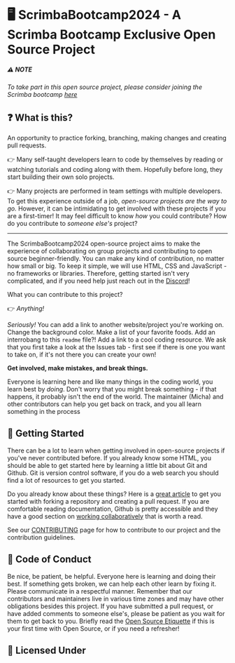 # 🖥️ ScrimbaBootcamp2024 - A Scrimba Bootcamp Exclusive Open Source Project

##### ⚠️ NOTE
_To take part in this open source project, please consider joining the Scrimba bootcamp [here](https://scrimba.com/bootcamp)_

<!-- See it live 'here' -->

## ❓ What is this?

An opportunity to practice forking, branching, making changes and creating pull requests. 

👉 Many self-taught developers learn to code by themselves by reading or watching tutorials and coding along with them. Hopefully before long, they start building their own solo projects.

👉 Many projects are performed in team settings with multiple developers. To get this experience outside of a job, _open-source projects are the way to go._ However, it can be intimidating to get involved with these projects if you are a first-timer! It may feel difficult to know *how* you could contribute? How do you contribute to *someone else's* project?

---

The ScrimbaBootcamp2024 open-source project aims to make the experience of collaborating on group projects and contributing to open source beginner-friendly. You can make any kind of contribution, no matter how small or big. To keep it simple, we will use HTML, CSS and JavaScript - no frameworks or libraries. Therefore, getting started isn't very complicated, and if you need help just reach out in the [Discord](https://discord.com/channels/684009642984341525/959014685586382879)!

What you can contribute to this project?

👉 *Anything!*

*Seriously!* You can add a link to another website/project you're working on. Change the background color. Make a list of your favorite foods. Add an interrobang to this `readme` file?! Add a link to a cool coding resource. We ask that you first take a look at the Issues tab - first see if there is one you want to take on, if it's not there you can create your own!

**Get involved, make mistakes, and break things.**

Everyone is learning here and like many things in the coding world, you learn best by *doing*. Don't worry that you might break something - if that happens, it probably isn't the end of the world. The maintainer (Micha) and other contributors can help you get back on track, and you all learn something in the process

## :hammer: Getting Started

There can be a lot to learn when getting involved in open-source projects if you've never contributed before. If you already know some HTML, you should be able to get started here by learning a little bit about Git and Github. Git is version control software, if you do a web search you should find a lot of resources to get you started.

Do you already know about these things? Here is a [great article](https://www.freecodecamp.org/news/a-practical-guide-to-start-opensource-contributions/) to get you started with forking a repository and creating a pull request. If you are comfortable reading documentation, Github is pretty accessible and they have a good section on [working collaboratively](https://docs.github.com/en/pull-requests/collaborating-with-pull-requests/getting-started/about-collaborative-development-models) that is worth a read.

See our [CONTRIBUTING](CONTRIBUTING.md) page for how to contribute to our project and the contribution guidelines.

## 👼 Code of Conduct

Be nice, be patient, be helpful. Everyone here is learning and doing their best. If something gets broken, we can help each other learn by fixing it. Please communicate in a respectful manner. Remember that our contributors and maintainers live in various time zones and may have other obligations besides this project. If you have submitted a pull request, or have added comments to someone else's, please be patient as you wait for them to get back to you. Briefly read the [Open Source Etiquette](https://developer.mozilla.org/en-US/docs/MDN/Community/Open_source_etiquette) if this is your first time with Open Source, or if you need a refresher!

## 📜 Licensed Under 
<!-- tbd -->
